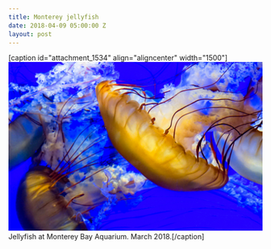 ```yaml
---
title: Monterey jellyfish
date: 2018-04-09 05:00:00 Z
layout: post
---
```


\[caption id="attachment\_1534" align="aligncenter" width="1500"\][![](/assets/images/DSC02808.jpg)](https://kenbooth.net/wp-content/uploads/2018/04/DSC02808.jpg) Jellyfish at Monterey Bay Aquarium. March 2018.\[/caption\]

